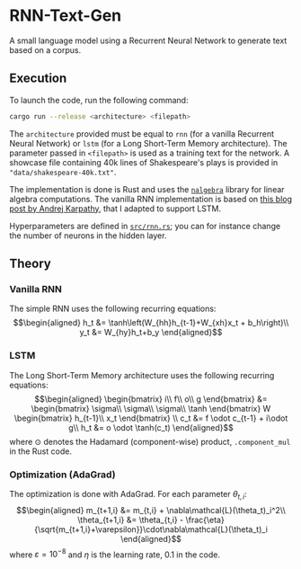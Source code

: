 # RNN-Text-Gen
A small language model using a Recurrent Neural Network to generate text based on a corpus.

## Execution
To launch the code, run the following command:
```bash
cargo run --release <architecture> <filepath>
```
The `architecture` provided must be equal to `rnn` (for a vanilla Recurrent Neural Network) or `lstm` (for a Long Short-Term Memory architecture). The parameter passed in `<filepath>` is used as a training text for the network. A showcase file containing 40k lines of Shakespeare's plays is provided in `"data/shakespeare-40k.txt"`.

The implementation is done is Rust and uses the [`nalgebra`](https://nalgebra.org/) library for linear algebra computations. The vanilla RNN implementation is based on [this blog post by Andrej Karpathy](http://karpathy.github.io/2015/05/21/rnn-effectiveness/), that I adapted to support LSTM.

Hyperparameters are defined in [`src/rnn.rs`](src/rnn.rs); you can for instance change the number of neurons in the hidden layer.

## Theory
### Vanilla RNN
The simple RNN uses the following recurring equations:
$$\begin{aligned}
h_t &= \tanh\left(W_{hh}h_{t-1}+W_{xh}x_t + b_h\right)\\
y_t &= W_{hy}h_t+b_y
\end{aligned}$$

### LSTM
The Long Short-Term Memory architecture uses the following recurring equations:
$$\begin{aligned}
    \begin{bmatrix}
        i\\
        f\\
        o\\
        g
    \end{bmatrix}
    &= \begin{bmatrix}
        \sigma\\
        \sigma\\
        \sigma\\
        \tanh
    \end{bmatrix} W \begin{bmatrix}
        h_{t-1}\\
        x_t
    \end{bmatrix} \\
    c_t &= f \odot c_{t-1} + i\odot g\\
    h_t &= o \odot \tanh(c_t)
\end{aligned}$$
where $\odot$ denotes the Hadamard (component-wise) product, `.component_mul` in the Rust code.

### Optimization (AdaGrad)
The optimization is done with AdaGrad. For each parameter $\theta_{t,i}$:
$$\begin{aligned}
        m_{t+1,i} &= m_{t,i} + \nabla\mathcal{L}(\theta_t)_i^2\\
        \theta_{t+1,i} &= \theta_{t,i} - \frac{\eta}{\sqrt{m_{t+1,i}+\varepsilon}}\cdot\nabla\mathcal{L}(\theta_t)_i
\end{aligned}$$
where $\varepsilon=10^{-8}$ and $\eta$ is the learning rate, $0.1$ in the code.